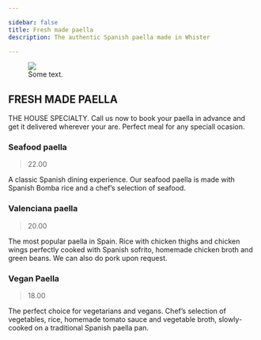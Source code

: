 ```yaml
---

sidebar: false
title: Fresh made paella 
description: The authentic Spanish paella made in Whister

---
```

<figure class="full-width-img">
  <img src="/img/EnTuCasa-Paella.jpg">
  <figcaption>Some text.</figcaption>
</figure>



## FRESH MADE PAELLA 

THE HOUSE SPECIALTY. Call us now to book your paella in advance and get it delivered wherever your are. Perfect meal for any speciall ocasion.

### Seafood paella 
> 22.00

A classic Spanish dining experience. Our seafood paella is made with Spanish Bomba rice and a chef’s selection of seafood.

### Valenciana paella 
> 20.00

The most popular paella in Spain. Rice with chicken thighs and chicken wings perfectly cooked with Spanish sofrito, homemade chicken broth and green beans. We can also do pork upon request.

### Vegan Paella
> 18.00

The perfect choice for vegetarians and vegans. Chef’s selection of vegetables, rice, homemade tomato sauce and vegetable broth, slowly-cooked on a traditional Spanish paella pan.




